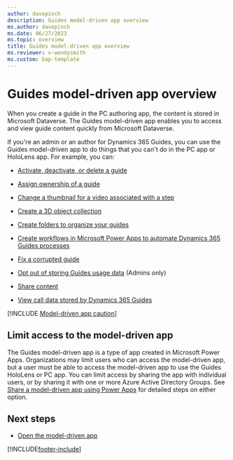 ```yaml
---
author: davepinch
description: Guides model-driven app overview
ms.author: davepinch
ms.date: 06/27/2023
ms.topic: overview
title: Guides model-driven app overview
ms.reviewer: v-wendysmith
ms.custom: bap-template
---
```


# Guides model-driven app overview

When you create a guide in the PC authoring app, the content is stored in Microsoft Dataverse. The Guides model-driven app enables you to access and view guide content quickly from Microsoft Dataverse.

If you're an admin or an author for Dynamics 365 Guides, you can use the Guides model-driven app to do things that you can't do in the PC app or HoloLens app. For example, you can:

- [Activate, deactivate, or delete a guide](admin-deactivate-guide.md)

- [Assign ownership of a guide](admin-access-assign.md)

- [Change a thumbnail for a video associated with a step](pc-app-add-media.md#change-a-video-thumbnail)

- [Create a 3D object collection](workflow-example-2.md)

- [Create folders to organize your guides](admin-create-folders.md)

- [Create workflows in Microsoft Power Apps to automate Dynamics 365 Guides processes](workflow-examples-overview.md)

- [Fix a corrupted guide](corrupted-guide.md)

- [Opt out of storing Guides usage data](data-opt-out.md) (Admins only)

- [Share content](admin-share-guide.md)

- [View call data stored by Dynamics 365 Guides](call-logging.md)

[!INCLUDE [Model-driven app caution](../includes/model-driven-app-caution.md)]

## Limit access to the model-driven app

The Guides model-driven app is a type of app created in Microsoft Power Apps. Organizations may limit users who can access the model-driven app, but a user must be able to access the model-driven app to use the Guides HoloLens or PC app. You can limit access by sharing the app with individual users, or by sharing it with one or more Azure Active Directory Groups. See [Share a model-driven app using Power Apps](/powerapps/maker/model-driven-apps/share-model-driven-app) for detailed steps on either option.

## Next steps

- [Open the model-driven app](open-model-driven-app.md)

[!INCLUDE[footer-include](../includes/footer-banner.md)]
